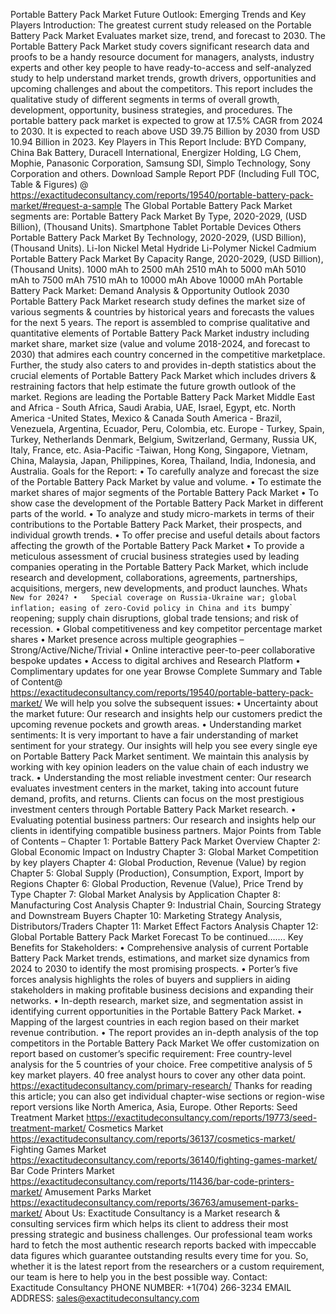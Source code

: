 Portable Battery Pack Market Future Outlook: Emerging Trends and Key Players 
Introduction:
The greatest current  study released on the Portable Battery Pack Market Evaluates market size, trend, and forecast to 2030. The Portable Battery Pack Market study covers significant research data and proofs to be a handy resource document for managers, analysts, industry experts and other key people to have ready-to-access and self-analyzed study to help understand market trends, growth drivers, opportunities and upcoming challenges and about the competitors. This report includes the qualitative study of different segments in terms of overall growth, development, opportunity, business strategies, and procedures. 
The portable battery pack market is expected to grow at 17.5% CAGR from 2024 to 2030. It is expected to reach above USD 39.75 Billion by 2030 from USD 10.94 Billion in 2023.
Key Players in This Report Include: 
BYD Company, China Bak Battery, Duracell International, Energizer Holding, LG Chem, Mophie, Panasonic Corporation, Samsung SDI, Simplo Technology, Sony Corporation and others.
Download Sample Report PDF (Including Full TOC, Table & Figures) @ 
https://exactitudeconsultancy.com/reports/19540/portable-battery-pack-market/#request-a-sample
The Global Portable Battery Pack Market segments are:
Portable Battery Pack Market By Type, 2020-2029, (USD Billion), (Thousand Units).
Smartphone
Tablet
Portable Devices
Others
Portable Battery Pack Market By Technology, 2020-2029, (USD Billion), (Thousand Units).
Li-Ion
Nickel Metal Hydride
Li-Polymer
Nickel Cadmium
Portable Battery Pack Market By Capacity Range, 2020-2029, (USD Billion), (Thousand Units).
1000 mAh to 2500 mAh
2510 mAh to 5000 mAh
5010 mAh to 7500 mAh
7510 mAh to 10000 mAh
Above 10000 mAh
Portable Battery Pack Market: Demand Analysis & Opportunity Outlook 2030
Portable Battery Pack Market research study defines the market size of various segments & countries by historical years and forecasts the values for the next 5 years. The report is assembled to comprise qualitative and quantitative elements of Portable Battery Pack Market industry including market share, market size (value and volume 2018-2024, and forecast to 2030) that admires each country concerned in the competitive marketplace. Further, the study also caters to and provides in-depth statistics about the crucial elements of Portable Battery Pack Market which includes drivers & restraining factors that help estimate the future growth outlook of the market.
Regions are leading the Portable Battery Pack Market
Middle East and Africa - South Africa, Saudi Arabia, UAE, Israel, Egypt, etc.
North America -United States, Mexico & Canada
South America - Brazil, Venezuela, Argentina, Ecuador, Peru, Colombia, etc.
Europe - Turkey, Spain, Turkey, Netherlands Denmark, Belgium, Switzerland, Germany, Russia UK, Italy, France, etc.
Asia-Pacific -Taiwan, Hong Kong, Singapore, Vietnam, China, Malaysia, Japan, Philippines, Korea, Thailand, India, Indonesia, and Australia.
Goals for the Report:
•	To carefully analyze and forecast the size of the Portable Battery Pack Market by value and volume.
•	To estimate the market shares of major segments of the Portable Battery Pack Market 
•	To show case the development of the Portable Battery Pack Market in different parts of the world.
•	To analyze and study micro-markets in terms of their contributions to the Portable Battery Pack Market, their prospects, and individual growth trends.
•	To offer precise and useful details about factors affecting the growth of the Portable Battery Pack Market 
•	To provide a meticulous assessment of crucial business strategies used by leading companies operating in the Portable Battery Pack Market, which include research and development, collaborations, agreements, partnerships, acquisitions, mergers, new developments, and product launches.
What`s New for 2024?
•	Special coverage on Russia-Ukraine war; global inflation; easing of zero-Covid policy in China and its `bumpy` reopening; supply chain disruptions, global trade tensions; and risk of recession.
•	Global competitiveness and key competitor percentage market shares
•	Market presence across multiple geographies – Strong/Active/Niche/Trivial
•	Online interactive peer-to-peer collaborative bespoke updates
•	Access to digital archives and Research Platform
•	Complimentary updates for one year
Browse Complete Summary and Table of Content@  
https://exactitudeconsultancy.com/reports/19540/portable-battery-pack-market/
We will help you solve the subsequent issues:
•	Uncertainty about the market future: Our research and insights help our customers predict the upcoming revenue pockets and growth areas.
•	Understanding market sentiments: It is very important to have a fair understanding of market sentiment for your strategy. Our insights will help you see every single eye on Portable Battery Pack Market sentiment. We maintain this analysis by working with key opinion leaders on the value chain of each industry we track.
•	Understanding the most reliable investment center: Our research evaluates investment centers in the market, taking into account future demand, profits, and returns. Clients can focus on the most prestigious investment centers through Portable Battery Pack Market research.
•	Evaluating potential business partners: Our research and insights help our clients in identifying compatible business partners.
Major Points from Table of Contents –
Chapter 1: Portable Battery Pack Market Overview
Chapter 2: Global Economic Impact on Industry
Chapter 3: Global Market Competition by key players
Chapter 4: Global Production, Revenue (Value) by region
Chapter 5: Global Supply (Production), Consumption, Export, Import by Regions
Chapter 6: Global Production, Revenue (Value), Price Trend by Type
Chapter 7: Global Market Analysis by Application
Chapter 8: Manufacturing Cost Analysis
Chapter 9: Industrial Chain, Sourcing Strategy and Downstream Buyers
Chapter 10: Marketing Strategy Analysis, Distributors/Traders
Chapter 11: Market Effect Factors Analysis
Chapter 12: Global Portable Battery Pack Market Forecast
To be continued…….
Key Benefits for Stakeholders:
•	Comprehensive analysis of current Portable Battery Pack Market trends, estimations, and market size dynamics from 2024 to 2030 to identify the most promising prospects.
•	Porter’s five forces analysis highlights the roles of buyers and suppliers in aiding stakeholders in making profitable business decisions and expanding their networks.
•	In-depth research, market size, and segmentation assist in identifying current opportunities in the Portable Battery Pack Market.
•	Mapping of the largest countries in each region based on their market revenue contribution.
•	The report provides an in-depth analysis of the top competitors in the Portable Battery Pack Market
We offer customization on report based on customer’s specific requirement:
Free country-level analysis for the 5 countries of your choice.
Free competitive analysis of 5 key market players.
40 free analyst hours to cover any other data point.
https://exactitudeconsultancy.com/primary-research/
Thanks for reading this article; you can also get individual chapter-wise sections or region-wise report versions like North America, Asia, Europe.
Other Reports:
Seed Treatment Market
https://exactitudeconsultancy.com/reports/19773/seed-treatment-market/
Cosmetics Market
https://exactitudeconsultancy.com/reports/36137/cosmetics-market/
Fighting Games Market
https://exactitudeconsultancy.com/reports/36140/fighting-games-market/
Bar Code Printers Market
https://exactitudeconsultancy.com/reports/11436/bar-code-printers-market/
Amusement Parks Market
https://exactitudeconsultancy.com/reports/36763/amusement-parks-market/
About Us:
Exactitude Consultancy is a Market research & consulting services firm which helps its client to address their most pressing strategic and business challenges. Our professional team works hard to fetch the most authentic research reports backed with impeccable data figures which guarantee outstanding results every time for you. So, whether it is the latest report from the researchers or a custom requirement, our team is here to help you in the best possible way.
Contact:  
Exactitude Consultancy
PHONE NUMBER: +1(704) 266-3234
EMAIL ADDRESS: sales@exactitudeconsultancy.com

